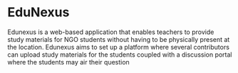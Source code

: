 # EduNexus
Edunexus is a web-based application that enables teachers to provide study materials for NGO students without having to be physically present at the location. Edunexus aims to set up a platform where several contributors can upload study materials for the students coupled with a discussion portal where the students may air their question
